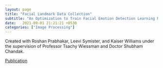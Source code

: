 ```yaml
---
layout: page
title: "Facial Landmark Data Collection"
subtitle: "An Optimization to Train Facial Emotion Detection Learning Models"
date:   2021-09-01 21:21:21 +0530
categories: ["Image Processing"]
---
```


Created with Roshan Prabhakar, Leevi Symister, and Kaiser Williams under the supervision of Professor Tsachy Wiessman and Doctor Shubham Chandak.

[Publication](https://theinformaticists.com/2021/08/21/facial-landmark-data-collection-to-train-facial-emotion-detection-learning-models/)